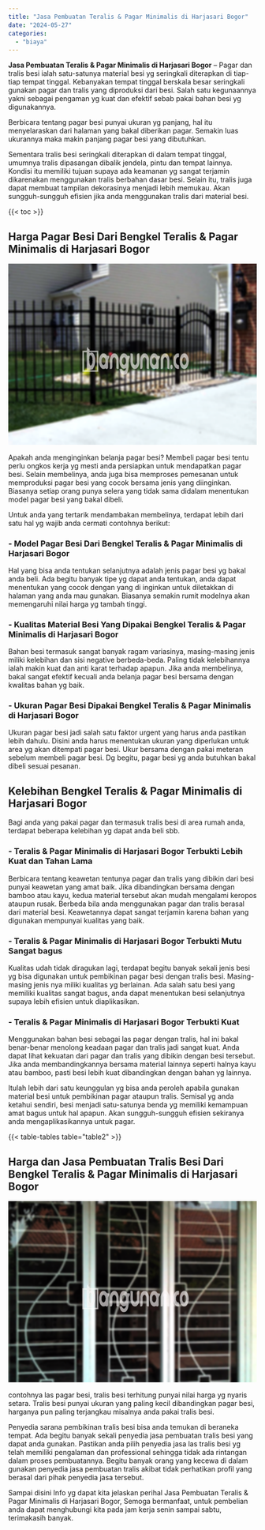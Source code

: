 ```yaml
---
title: "Jasa Pembuatan Teralis & Pagar Minimalis di Harjasari Bogor"
date: "2024-05-27"
categories: 
  - "biaya"
---
```


**Jasa Pembuatan Teralis & Pagar Minimalis di Harjasari Bogor** – Pagar dan tralis besi ialah satu-satunya material besi yg seringkali diterapkan di tiap-tiap tempat tinggal. Kebanyakan tempat tinggal berskala besar seringkali gunakan pagar dan tralis yang diproduksi dari besi. Salah satu kegunaannya yakni sebagai pengaman yg kuat dan efektif sebab pakai bahan besi yg digunakannya.

Berbicara tentang pagar besi punyai ukuran yg panjang, hal itu menyelaraskan dari halaman yang bakal diberikan pagar. Semakin luas ukurannya maka makin panjang pagar besi yang dibutuhkan.

Sementara tralis besi seringkali diterapkan di dalam tempat tinggal, umumnya tralis dipasangan dibalik jendela, pintu dan tempat lainnya. Kondisi itu memiliki tujuan supaya ada keamanan yg sangat terjamin dikarenakan menggunakan tralis berbahan dasar besi. Selain itu, tralis juga dapat membuat tampilan dekorasinya menjadi lebih memukau. Akan sungguh-sungguh efisien jika anda menggunakan tralis dari material besi.

{{< toc >}}

## Harga Pagar Besi Dari Bengkel Teralis & Pagar Minimalis di Harjasari Bogor

![Jasa Pembuatan Teralis & Pagar Minimalis di Harjasari Bogor](/images/pagar-minimalis-murah-67.png)

Apakah anda menginginkan belanja pagar besi? Membeli pagar besi tentu perlu ongkos kerja yg mesti anda persiapkan untuk mendapatkan pagar besi. Selain membelinya, anda juga bisa memproses pemesanan untuk memproduksi pagar besi yang cocok bersama jenis yang diinginkan. Biasanya setiap orang punya selera yang tidak sama didalam menentukan model pagar besi yang bakal dibeli.

Untuk anda yang tertarik mendambakan membelinya, terdapat lebih dari satu hal yg wajib anda cermati contohnya berikut:
### \- Model Pagar Besi Dari Bengkel Teralis & Pagar Minimalis di Harjasari Bogor

Hal yang bisa anda tentukan selanjutnya adalah jenis pagar besi yg bakal anda beli. Ada begitu banyak tipe yg dapat anda tentukan, anda dapat menentukan yang cocok dengan yang di inginkan untuk diletakkan di halaman yang anda mau gunakan. Biasanya semakin rumit modelnya akan memengaruhi nilai harga yg tambah tinggi.

### \- Kualitas Material Besi Yang Dipakai Bengkel Teralis & Pagar Minimalis di Harjasari Bogor

Bahan besi termasuk sangat banyak ragam variasinya, masing-masing jenis miliki kelebihan dan sisi negative berbeda-beda. Paling tidak kelebihannya ialah makin kuat dan anti karat terhadap apapun. Jika anda membelinya, bakal sangat efektif kecuali anda belanja pagar besi bersama dengan kwalitas bahan yg baik.

### \- Ukuran Pagar Besi Dipakai Bengkel Teralis & Pagar Minimalis di Harjasari Bogor

Ukuran pagar besi jadi salah satu faktor urgent yang harus anda pastikan lebih dahulu. Disini anda harus menentukan ukuran yang diperlukan untuk area yg akan ditempati pagar besi. Ukur bersama dengan pakai meteran sebelum membeli pagar besi. Dg begitu, pagar besi yg anda butuhkan bakal dibeli sesuai pesanan.

## Kelebihan Bengkel Teralis & Pagar Minimalis di Harjasari Bogor

Bagi anda yang pakai pagar dan termasuk tralis besi di area rumah anda, terdapat beberapa kelebihan yg dapat anda beli sbb.

### \- Teralis & Pagar Minimalis di Harjasari Bogor Terbukti Lebih Kuat dan Tahan Lama

Berbicara tentang keawetan tentunya pagar dan tralis yang dibikin dari besi punyai keawetan yang amat baik. Jika dibandingkan bersama dengan bamboo atau kayu, kedua material tersebut akan mudah mengalami keropos ataupun rusak. Berbeda bila anda menggunakan pagar dan tralis berasal dari material besi. Keawetannya dapat sangat terjamin karena bahan yang digunakan mempunyai kualitas yang baik.

### \- Teralis & Pagar Minimalis di Harjasari Bogor Terbukti Mutu Sangat bagus

Kualitas udah tidak diragukan lagi, terdapat begitu banyak sekali jenis besi yg bisa digunakan untuk pembikinan pagar besi dengan tralis besi. Masing-masing jenis nya miliki kualitas yg berlainan. Ada salah satu besi yang memiliki kualitas sangat bagus, anda dapat menentukan besi selanjutnya supaya lebih efisien untuk diaplikasikan.

### \- Teralis & Pagar Minimalis di Harjasari Bogor Terbukti Kuat

Menggunakan bahan besi sebagai las pagar dengan tralis, hal ini bakal benar-benar menolong keadaan pagar dan tralis jadi sangat kuat. Anda dapat lihat kekuatan dari pagar dan tralis yang dibikin dengan besi tersebut. Jika anda membandingkannya bersama material lainnya seperti halnya kayu atau bamboo, pasti besi lebih kuat dibandingkan dengan bahan yg lainnya.

Itulah lebih dari satu keunggulan yg bisa anda peroleh apabila gunakan material besi untuk pembikinan pagar ataupun tralis. Semisal yg anda ketahui sendiri, besi menjadi satu-satunya benda yg memiliki kemampuan amat bagus untuk hal apapun. Akan sungguh-sungguh efisien sekiranya anda mengaplikasikannya untuk pagar.

{{< table-tables table="table2" >}}

## Harga dan Jasa Pembuatan Tralis Besi Dari Bengkel Teralis & Pagar Minimalis di Harjasari Bogor

![Jasa Pembuatan Teralis & Pagar Minimalis di Harjasari Bogor](/images/teralis-minimalis-murah-28.png)

contohnya las pagar besi, tralis besi terhitung punyai nilai harga yg nyaris setara. Tralis besi punyai ukuran yang paling kecil dibandingkan pagar besi, harganya pun paling terjangkau misalnya anda pakai tralis besi.

Penyedia sarana pembikinan tralis besi bisa anda temukan di beraneka tempat. Ada begitu banyak sekali penyedia jasa pembuatan tralis besi yang dapat anda gunakan. Pastikan anda pilih penyedia jasa las tralis besi yg telah memiliki pengalaman dan professional sehingga tidak ada rintangan dalam proses pembuatannya. Begitu banyak orang yang kecewa di dalam gunakan penyedia jasa pembuatan tralis akibat tidak perhatikan profil yang berasal dari pihak penyedia jasa tersebut.

Sampai disini Info yg dapat kita jelaskan perihal Jasa Pembuatan Teralis & Pagar Minimalis di Harjasari Bogor, Semoga bermanfaat, untuk pembelian anda dapat menghubungi kita pada jam kerja senin sampai sabtu, terimakasih banyak.
